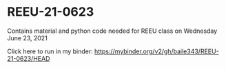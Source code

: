 # REEU-21-0623

Contains material and python code needed for REEU class on Wednesday June 23, 2021

Click here to run in my binder:
https://mybinder.org/v2/gh/baile343/REEU-21-0623/HEAD
